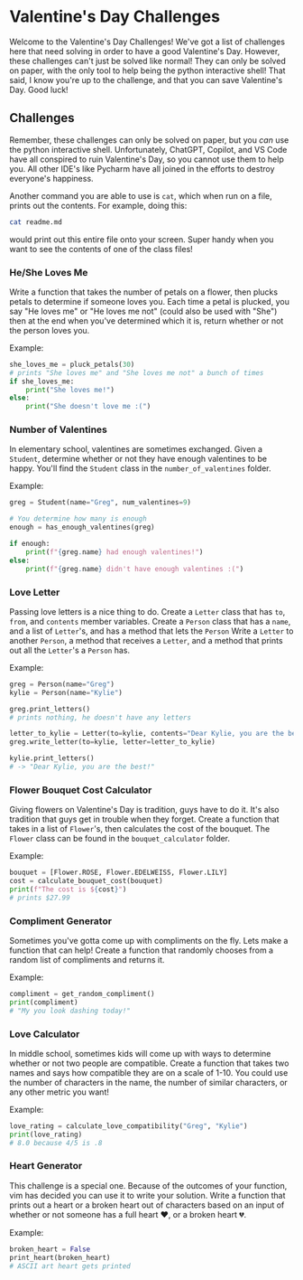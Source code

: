 # Valentine's Day Challenges

Welcome to the Valentine's Day Challenges! We've got a list of challenges here that need solving in order to have
a good Valentine's Day. However, these challenges can't just be solved like normal! They can only be solved on paper,
with the only tool to help being the python interactive shell! That said, I know you're up to the challenge, and that
you can save Valentine's Day. Good luck!


## Challenges

Remember, these challenges can only be solved on paper, but you _can_ use the python interactive shell. Unfortunately,
ChatGPT, Copilot, and VS Code have all conspired to ruin Valentine's Day, so you cannot use them to help you. All other
IDE's like Pycharm have all joined in the efforts to destroy everyone's happiness.

Another command you are able to use is `cat`, which when run on a file, prints out the contents. For example, doing this:

```bash
cat readme.md
```

would print out this entire file onto your screen. Super handy when you want to see the contents of one of the class
files!


### He/She Loves Me

Write a function that takes the number of petals on a flower, then plucks petals to determine if someone loves you.
Each time a petal is plucked, you say "He loves me" or "He loves me not" (could also be used with "She") then at the
end when you've determined which it is, return whether or not the person loves you.

Example:

```python
she_loves_me = pluck_petals(30)
# prints "She loves me" and "She loves me not" a bunch of times
if she_loves_me:
    print("She loves me!")
else:
    print("She doesn't love me :(")
```


### Number of Valentines

In elementary school, valentines are sometimes exchanged. Given a `Student`, determine whether or not they have enough
valentines to be happy. You'll find the `Student` class in the `number_of_valentines` folder.

Example:

```python
greg = Student(name="Greg", num_valentines=9)

# You determine how many is enough
enough = has_enough_valentines(greg)

if enough:
    print(f"{greg.name} had enough valentines!")
else:
    print(f"{greg.name} didn't have enough valentines :(")
```


### Love Letter

Passing love letters is a nice thing to do. Create a `Letter` class that has `to`, `from`, and `contents` member variables.
Create a `Person` class that has a `name`, and a list of `Letter`'s, and has a method that lets the `Person` Write
a `Letter` to another `Person`, a method that receives a `Letter`, and a method that prints out all the `Letter`'s a `Person`
has.

Example:

```python
greg = Person(name="Greg")
kylie = Person(name="Kylie")

greg.print_letters()
# prints nothing, he doesn't have any letters

letter_to_kylie = Letter(to=kylie, contents="Dear Kylie, you are the best!")
greg.write_letter(to=kylie, letter=letter_to_kylie)

kylie.print_letters()
# -> "Dear Kylie, you are the best!"
```


### Flower Bouquet Cost Calculator

Giving flowers on Valentine's Day is tradition, guys have to do it. It's also tradition that guys get in trouble when
they forget. Create a function that takes in a list of `Flower`'s, then calculates the cost of the bouquet. The `Flower`
class can be found in the `bouquet_calculator` folder.

Example:

```python
bouquet = [Flower.ROSE, Flower.EDELWEISS, Flower.LILY]
cost = calculate_bouquet_cost(bouquet)
print(f"The cost is ${cost}")
# prints $27.99
```


### Compliment Generator

Sometimes you've gotta come up with compliments on the fly. Lets make a function that can help! Create a function that
randomly chooses from a random list of compliments and returns it.

Example:

```python
compliment = get_random_compliment()
print(compliment)
# "My you look dashing today!"
```


### Love Calculator

In middle school, sometimes kids will come up with ways to determine whether or not two people are compatible. Create
a function that takes two names and says how compatible they are on a scale of 1-10. You could use the number of
characters in the name, the number of similar characters, or any other metric you want!

Example:

```python
love_rating = calculate_love_compatibility("Greg", "Kylie")
print(love_rating)
# 8.0 because 4/5 is .8
```


### Heart Generator

This challenge is a special one. Because of the outcomes of your function, vim has decided you can use it to write your
solution. Write a function that prints out a heart or a broken heart out of characters based on an input of whether or
not someone has a full heart ❤️, or a broken heart 💔.

Example:

```python
broken_heart = False
print_heart(broken_heart)
# ASCII art heart gets printed
```
